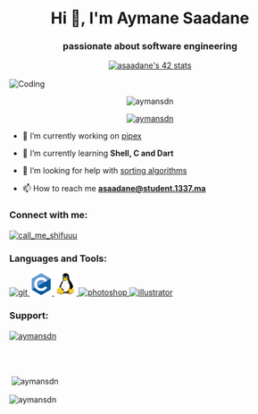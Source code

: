 <h1 align="center">Hi 👋, I'm Aymane Saadane</h1>
<h3 align="center">passionate about software engineering</h3>
<p align="center">
 <a href="https://badge.mediaplus.ma/colorfulwaves/asaadane"><img src="https://badge.mediaplus.ma/colorfulwaves/asaadane" alt="asaadane's 42 stats" /></a>
</p>

<img align="center" alt="Coding" width="1000" src="https://camo.githubusercontent.com/cae12fddd9d6982901d82580bdf321d81fb299141098ca1c2d4891870827bf17/68747470733a2f2f6d69726f2e6d656469756d2e636f6d2f6d61782f313336302f302a37513379765349765f7430696f4a2d5a2e676966">

<p align="center"> <img src="https://komarev.com/ghpvc/?username=aymansdn&label=Profile%20views&color=0e75b6&style=flat" alt="aymansdn" /> </p>

<p align="center"> <a href="https://github.com/ryo-ma/github-profile-trophy"><img src="https://github-profile-trophy.vercel.app/?username=aymansdn" alt="aymansdn" /></a> </p>

- 🔭 I’m currently working on [pipex](https://drive.google.com/file/d/17dKehMEgY3SJUic3W5m2FYbl64uvJ9zV/view?usp=sharing)

- 🌱 I’m currently learning **Shell, C and Dart**

- 🤝 I’m looking for help with [sorting algorithms](https://drive.google.com/file/d/1I2r72GFoyPDq8sd8n08EFmWjL7ElJkxC/view?usp=sharing)

- 📫 How to reach me **asaadane@student.1337.ma**

<h3 align="left">Connect with me:</h3>
<p align="left">
<a href="https://instagram.com/call_me_shifuuu" target="blank"><img align="center" src="https://raw.githubusercontent.com/rahuldkjain/github-profile-readme-generator/master/src/images/icons/Social/instagram.svg" alt="call_me_shifuuu" height="30" width="40" /></a>
</p>

<h3 align="left">Languages and Tools:</h3>
<p align="left"> </a> <a href="https://git-scm.com/" target="_blank" rel="noreferrer"> <img src="https://www.vectorlogo.zone/logos/git-scm/git-scm-icon.svg" alt="git" width="40" height="40"/> <a href="https://www.cprogramming.com/" target="_blank" rel="noreferrer"> <img src="https://raw.githubusercontent.com/devicons/devicon/master/icons/c/c-original.svg" alt="c" width="40" height="40"/> </a> <a href="https://www.linux.org/" target="_blank" rel="noreferrer"> <img src="https://raw.githubusercontent.com/devicons/devicon/master/icons/linux/linux-original.svg" alt="linux" width="40" height="40"/> </a> <a href="https://www.photoshop.com/en" target="_blank" rel="noreferrer"> <img src="https://upload.wikimedia.org/wikipedia/commons/a/af/Adobe_Photoshop_CC_icon.svg" alt="photoshop" width="40" height="40"/>  </a> <a href="https://www.adobe.com/in/products/illustrator.html" target="_blank" rel="noreferrer"> <img src="https://upload.wikimedia.org/wikipedia/commons/f/fb/Adobe_Illustrator_CC_icon.svg" alt="illustrator" width="40" height="40"/> </a> </p>

<h3 align="left">Support:</h3>
<p><a href="https://www.buymeacoffee.com/aymansdn"> <img align="center" src="https://cdn.buymeacoffee.com/buttons/v2/default-yellow.png" height="50" width="210" alt="aymansdn" /></a></p><br><br>

<p>&nbsp;<img align="center" src="https://github-readme-stats.vercel.app/api?username=aymansdn&show_icons=true&locale=en" alt="aymansdn" /></p>

<p><img align="center" src="https://github-readme-streak-stats.herokuapp.com/?user=aymansdn&" alt="aymansdn" /></p>
